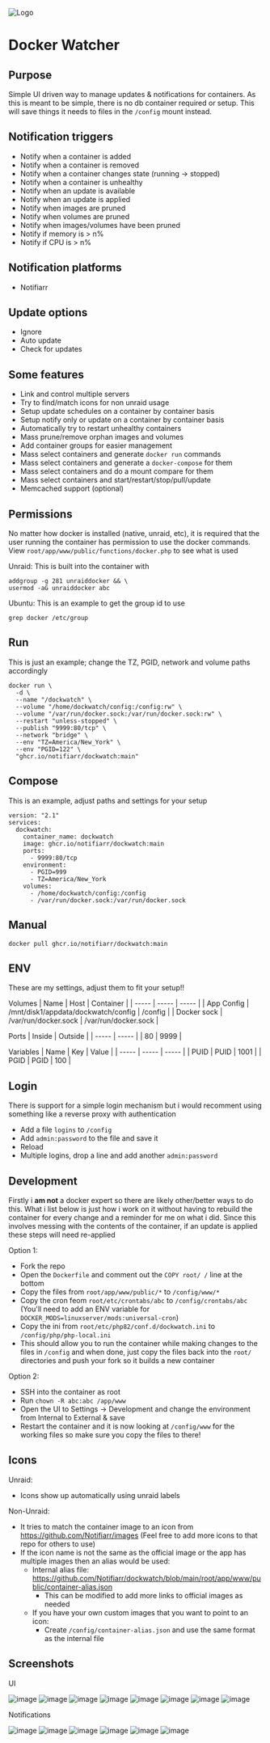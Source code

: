 ![Logo](https://repository-images.githubusercontent.com/718854440/29604111-7881-4c70-82e5-58710371e1eb)


# Docker Watcher

## Purpose
Simple UI driven way to manage updates & notifications for containers. As this is meant to be simple, there is no db container required or setup. This will save things it needs to files in the `/config` mount instead.

## Notification triggers
- Notify when a container is added
- Notify when a container is removed
- Notify when a container changes state (running -> stopped)
- Notify when a container is unhealthy
- Notify when an update is available
- Notify when an update is applied
- Notify when images are pruned
- Notify when volumes are pruned
- Notify when images/volumes have been pruned
- Notify if memory is > n%
- Notify if CPU is > n%

## Notification platforms
- Notifiarr

## Update options
- Ignore
- Auto update
- Check for updates

## Some features
- Link and control multiple servers
- Try to find/match icons for non unraid usage
- Setup update schedules on a container by container basis
- Setup notify only or update on a container by container basis
- Automatically try to restart unhealthy containers
- Mass prune/remove orphan images and volumes
- Add container groups for easier management
- Mass select containers and generate `docker run` commands
- Mass select containers and generate a `docker-compose` for them
- Mass select containers and do a mount compare for them
- Mass select containers and start/restart/stop/pull/update
- Memcached support (optional)

## Permissions
No matter how docker is installed (native, unraid, etc), it is required that the user running the container has permission to use the docker commands. View `root/app/www/public/functions/docker.php` to see what is used

Unraid: This is built into the container with
```
addgroup -g 281 unraiddocker && \
usermod -aG unraiddocker abc
```

Ubuntu: This is an example to get the group id to use
```
grep docker /etc/group
```

## Run
This is just an example; change the TZ, PGID, network and volume paths accordingly
```
docker run \
  -d \
  --name "/dockwatch" \
  --volume "/home/dockwatch/config:/config:rw" \
  --volume "/var/run/docker.sock:/var/run/docker.sock:rw" \
  --restart "unless-stopped" \
  --publish "9999:80/tcp" \
  --network "bridge" \
  --env "TZ=America/New_York" \
  --env "PGID=122" \
  "ghcr.io/notifiarr/dockwatch:main"
```

## Compose
This is an example, adjust paths and settings for your setup
```
version: "2.1"
services:
  dockwatch:
    container_name: dockwatch
    image: ghcr.io/notifiarr/dockwatch:main
    ports:
      - 9999:80/tcp
    environment:
      - PGID=999
      - TZ=America/New_York
    volumes:
      - /home/dockwatch/config:/config
      - /var/run/docker.sock:/var/run/docker.sock
```

## Manual
`docker pull ghcr.io/notifiarr/dockwatch:main`

## ENV
These are my settings, adjust them to fit your setup!!

Volumes
| Name | Host | Container |
| ----- | ----- | ----- |
| App Config | /mnt/disk1/appdata/dockwatch/config | /config |
| Docker sock | /var/run/docker.sock | /var/run/docker.sock |

Ports
| Inside | Outside |
| ----- | ----- |
| 80 | 9999 |

Variables
| Name | Key | Value |
| ----- | ----- | ----- |
| PUID | PUID | 1001 |
| PGID | PGID | 100 |

## Login
There is support for a simple login mechanism but i would recomment using something like a reverse proxy with authentication
- Add a file `logins` to `/config`
- Add `admin:password` to the file and save it
- Reload
- Multiple logins, drop a line and add another `admin:password`

## Development
Firstly i **am not** a docker expert so there are likely other/better ways to do this. What i list below is just how i work on it without having to rebuild the container for every change and a reminder for me on what i did. Since this involves messing with the contents of the container, if an update is applied these steps will need re-applied

Option 1:
- Fork the repo
- Open the `Dockerfile` and comment out the `COPY root/ /` line at the bottom
- Copy the files from `root/app/www/public/*` to `/config/www/*`
- Copy the cron feom `root/etc/crontabs/abc` to `/config/crontabs/abc` (You'll need to add an ENV variable for `DOCKER_MODS=linuxserver/mods:universal-cron`)
- Copy the ini from `root/etc/php82/conf.d/dockwatch.ini` to `/config/php/php-local.ini`
- This should allow you to run the container while making changes to the files in `/config` and when done, just copy the files back into the `root/` directories and push your fork so it builds a new container

Option 2:
- SSH into the container as root
- Run `chown -R abc:abc /app/www`
- Open the UI to Settings -> Development and change the environment from Internal to External & save
- Restart the container and it is now looking at `/config/www` for the working files so make sure you copy the files to there!

## Icons
Unraid:
- Icons show up automatically using unraid labels

Non-Unraid:
- It tries to match the container image to an icon from <https://github.com/Notifiarr/images> (Feel free to add more icons to that repo for others to use)
- If the icon name is not the same as the official image or the app has multiple images then an alias would be used:
	- Internal alias file: <https://github.com/Notifiarr/dockwatch/blob/main/root/app/www/public/container-alias.json>
  		- This can be modified to add more links to official images as needed
	- If you have your own custom images that you want to point to an icon:
		- Create `/config/container-alias.json` and use the same format as the internal file

## Screenshots
UI

![image](https://github.com/Notifiarr/dockwatch/assets/8321115/87fc88d0-3430-43ba-a636-9c89992c7f59)
![image](https://github.com/Notifiarr/dockwatch/assets/8321115/d338a736-1c1b-4fa5-ac9e-6d5ab6f885ff)
![image](https://github.com/Notifiarr/dockwatch/assets/8321115/6e41ca48-1347-4a7f-8a2a-5e5c5020bf41)
![image](https://github.com/Notifiarr/dockwatch/assets/8321115/9d4fc121-c457-4b85-981d-7c615c037946)
![image](https://github.com/Notifiarr/dockwatch/assets/8321115/2257d9bf-a9a8-46e3-8712-f3cb2c037199)
![image](https://github.com/Notifiarr/dockwatch/assets/8321115/0c5c64b1-ea87-4269-b9fc-d91744c7219d)
![image](https://github.com/Notifiarr/dockwatch/assets/8321115/952d424a-f171-4366-8f2e-f673618e8e51)
![image](https://github.com/Notifiarr/dockwatch/assets/8321115/911efa2e-10e2-4787-985f-d5dd77a4b935)

Notifications

![image](https://github.com/Notifiarr/dockwatch/assets/8321115/f3f3b7cc-646c-4eaf-a344-99d0c1c81767)
![image](https://github.com/Notifiarr/dockwatch/assets/8321115/3b30e241-87ee-4e5d-a9f0-5b52ae5cb776)
![image](https://github.com/Notifiarr/dockwatch/assets/8321115/bae49f20-573f-4b7e-99f8-35abd5a7b932)
![image](https://github.com/Notifiarr/dockwatch/assets/8321115/217f4c81-3b84-40f8-b3ce-a51dabda0e1f)
![image](https://github.com/Notifiarr/dockwatch/assets/8321115/f48b47db-125c-4caa-bbdb-50de224861e2)
![image](https://github.com/Notifiarr/dockwatch/assets/8321115/ca8ea590-5fd6-4808-90f2-04eca15f83b1)
